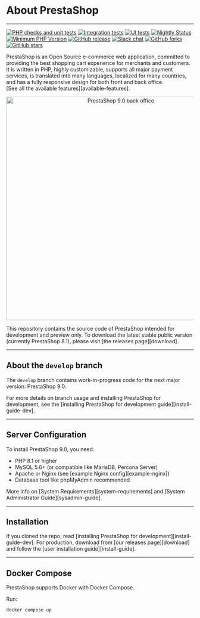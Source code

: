 # About PrestaShop
--------

[![PHP checks and unit tests](https://github.com/PrestaShop/PrestaShop/actions/workflows/php.yml/badge.svg)](https://github.com/PrestaShop/PrestaShop/actions/workflows/php.yml)
[![Integration tests](https://github.com/PrestaShop/PrestaShop/actions/workflows/integration.yml/badge.svg)](https://github.com/PrestaShop/PrestaShop/actions/workflows/integration.yml)
[![UI tests](https://github.com/PrestaShop/PrestaShop/actions/workflows/sanity.yml/badge.svg)](https://github.com/PrestaShop/PrestaShop/actions/workflows/sanity.yml)
[![Nightly Status](https://img.shields.io/endpoint?url=https%3A%2F%2Fapi-nightly.prestashop-project.org%2Fdata%2Fbadge&label=Nightly%20Status&cacheSeconds=3600)](https://nightly.prestashop-project.org/)
[![Minimum PHP Version](https://img.shields.io/badge/php-%3E%3D%208.1-8892BF.svg?style=flat-square)](https://php.net/)
[![GitHub release](https://img.shields.io/github/v/release/prestashop/prestashop)](https://github.com/PrestaShop/PrestaShop/releases)
[![Slack chat](https://img.shields.io/badge/Chat-on%20Slack-red)](https://www.prestashop-project.org/slack/)
[![GitHub forks](https://img.shields.io/github/forks/PrestaShop/PrestaShop)](https://github.com/PrestaShop/PrestaShop/network)
[![GitHub stars](https://img.shields.io/github/stars/PrestaShop/PrestaShop)](https://github.com/PrestaShop/PrestaShop/stargazers)

PrestaShop is an Open Source e-commerce web application, committed to providing the best shopping cart experience for merchants and customers. It is written in PHP, highly customizable, supports all major payment services, is translated into many languages, localized for many countries, and has a fully responsive design for both front and back office.  
[See all the available features][available-features].

<p align="center"> <img src="https://user-images.githubusercontent.com/2137763/201319765-9157f702-4970-4258-8390-1187de2ad587.png" alt="PrestaShop 9.0 back office" width="600"/> </p>

This repository contains the source code of PrestaShop intended for development and preview only. To download the latest stable public version (currently PrestaShop 8.1), please visit [the releases page][download].

---

## About the `develop` branch
The `develop` branch contains work-in-progress code for the next major version: PrestaShop 9.0.

For more details on branch usage and installing PrestaShop for development, see the [installing PrestaShop for development guide][install-guide-dev].

---

## Server Configuration
To install PrestaShop 9.0, you need:

- PHP 8.1 or higher
- MySQL 5.6+ (or compatible like MariaDB, Percona Server)
- Apache or Nginx (see [example Nginx config][example-nginx])
- Database tool like phpMyAdmin recommended

More info on [System Requirements][system-requirements] and [System Administrator Guide][sysadmin-guide].

---

## Installation
If you cloned the repo, read [installing PrestaShop for development][install-guide-dev]. For production, download from [our releases page][download] and follow the [user installation guide][install-guide].

---

## Docker Compose
PrestaShop supports Docker with Docker Compose.

Run:

```bash
docker compose up
